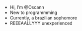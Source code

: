 - Hi, I’m @Oscann
- New to programmming
- Currently, a brazilian sophomore
- REEEAALLYYY unexperienced

<!---
Oscann/Oscann is a ✨ special ✨ repository because its `README.md` (this file) appears on your GitHub profile.
You can click the Preview link to take a look at your changes.
--->
